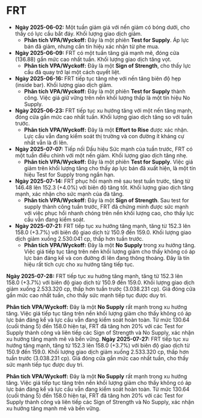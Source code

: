 # FRT

- **Ngày 2025-06-02:** Một tuần giảm giá với nến giảm có bóng dưới, cho thấy có lực cầu bắt đáy. Khối lượng giao dịch giảm.
    - **Phân tích VPA/Wyckoff:** Đây là một phiên **Test for Supply**. Áp lực bán đã giảm, nhưng cần tín hiệu xác nhận từ phe mua.
- **Ngày 2025-06-09:** FRT có một tuần tăng giá mạnh mẽ, đóng cửa (136.88) gần mức cao nhất tuần. Khối lượng giao dịch tăng vọt.
    - **Phân tích VPA/Wyckoff:** Đây là một **Sign of Strength**, cho thấy lực cầu đã quay trở lại một cách quyết liệt.
- **Ngày 2025-06-16:** FRT tiếp tục tăng nhẹ với nến tăng biên độ hẹp (inside bar). Khối lượng giao dịch giảm.
    - **Phân tích VPA/Wyckoff:** Đây là một phiên **Test for Supply** thành công. Việc giá giữ vững trên nền khối lượng thấp là một tín hiệu No Supply.
- **Ngày 2025-06-23:** FRT tiếp tục xu hướng tăng với một nến tăng mạnh, đóng cửa gần mức cao nhất tuần. Khối lượng giao dịch tăng so với tuần trước.
    - **Phân tích VPA/Wyckoff:** Đây là một **Effort to Rise** được xác nhận. Lực cầu vẫn đang kiểm soát thị trường và con đường ít kháng cự nhất vẫn là đi lên.
- **Ngày 2025-07-07:** Tiếp nối Dấu hiệu Sức mạnh của tuần trước, FRT có một tuần điều chỉnh với một nến giảm. Khối lượng giao dịch tăng nhẹ.
    - **Phân tích VPA/Wyckoff:** Đây là một phiên **Test for Supply**. Việc giá giảm trên khối lượng tăng cho thấy áp lực bán đã xuất hiện, là một tín hiệu Test for Supply trong ngắn hạn.
- **Ngày 2025-07-14:** FRT phục hồi mạnh mẽ sau test tuần trước, tăng từ 146.48 lên 152.3 (+4.0%) với biên độ tăng tốt. Khối lượng giao dịch tăng mạnh, xác nhận cho sức mạnh của đà tăng.
    - **Phân tích VPA/Wyckoff:** Đây là một **Sign of Strength**. Sau test for supply thành công tuần trước, FRT đã chứng minh được sức mạnh với việc phục hồi nhanh chóng trên nền khối lượng cao, cho thấy lực cầu vẫn đang kiểm soát.
- **Ngày 2025-07-21:** FRT tiếp tục xu hướng tăng mạnh, tăng từ 152.3 lên 158.0 (+3.7%) với biên độ giao dịch từ 150.9 đến 159.0. Khối lượng giao dịch giảm xuống 2.530.041 cp, thấp hơn tuần trước.
    - **Phân tích VPA/Wyckoff:** Đây là một **No Supply** trong xu hướng tăng. Việc giá tiếp tục tăng trên nền khối lượng giảm cho thấy không có áp lực bán đáng kể và con đường đi lên đang thông thoáng. Đây là tín hiệu rất tích cực cho xu hướng tăng tiếp tục.


**Ngày 2025-07-28:** FRT tiếp tục xu hướng tăng mạnh, tăng từ 152.3 lên 158.0 (+3.7%) với biên độ giao dịch từ 150.9 đến 159.0. Khối lượng giao dịch giảm xuống 2.533.320 cp, thấp hơn tuần trước (3.038.231 cp). Giá đóng cửa gần mức cao nhất tuần, cho thấy sức mạnh tiếp tục được duy trì.

**Phân tích VPA/Wyckoff:** Đây là một **No Supply** rất mạnh trong xu hướng tăng. Việc giá tiếp tục tăng trên nền khối lượng giảm cho thấy không có áp lực bán đáng kể và lực cầu vẫn đang kiểm soát hoàn toàn. Từ mức 130.64 (cuối tháng 5) đến 158.0 hiện tại, FRT đã tăng hơn 20% với các Test for Supply thành công và liên tiếp các Sign of Strength và No Supply, xác nhận xu hướng tăng mạnh mẽ và bền vững.
**Ngày 2025-07-27:** FRT tiếp tục xu hướng tăng mạnh, tăng từ 152.3 lên 158.0 (+3.7%) với biên độ giao dịch từ 150.9 đến 159.0. Khối lượng giao dịch giảm xuống 2.533.320 cp, thấp hơn tuần trước (3.038.231 cp). Giá đóng cửa gần mức cao nhất tuần, cho thấy sức mạnh tiếp tục được duy trì.

**Phân tích VPA/Wyckoff:** Đây là một **No Supply** rất mạnh trong xu hướng tăng. Việc giá tiếp tục tăng trên nền khối lượng giảm cho thấy không có áp lực bán đáng kể và lực cầu vẫn đang kiểm soát hoàn toàn. Từ mức 130.64 (cuối tháng 5) đến 158.0 hiện tại, FRT đã tăng hơn 20% với các Test for Supply thành công và liên tiếp các Sign of Strength và No Supply, xác nhận xu hướng tăng mạnh mẽ và bền vững.
